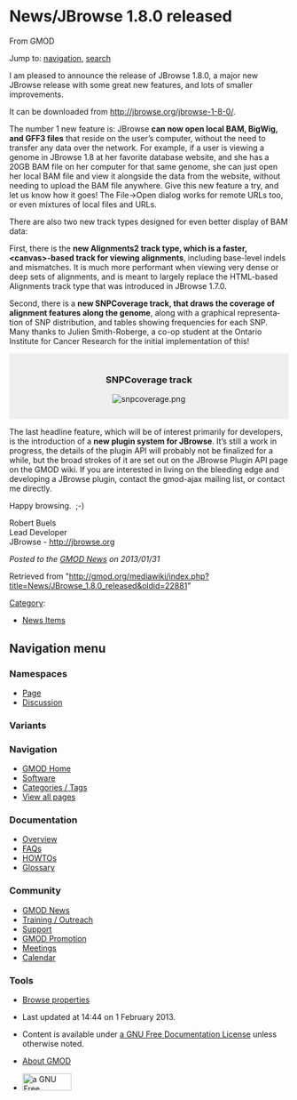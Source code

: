 <div id="mw-page-base" class="noprint">

</div>

<div id="mw-head-base" class="noprint">

</div>

<div id="content" class="mw-body" role="main">

<span id="top"></span>

<div id="mw-js-message" style="display:none;">

</div>



# <span dir="auto">News/JBrowse 1.8.0 released</span>

<div id="bodyContent">

<div id="siteSub">

From GMOD

</div>

<div id="contentSub">

</div>

<div id="jump-to-nav" class="mw-jump">

Jump to: [navigation](#mw-navigation), [search](#p-search)

</div>

<div id="mw-content-text" class="mw-content-ltr" lang="en" dir="ltr">

I am pleased to announce the release of JBrowse 1.8.0, a major new
JBrowse release with some great new features, and lots of smaller
improvements.

It can be downloaded from
<a href="http://jbrowse.org/jbrowse-1-8-0/" class="external free"
rel="nofollow">http://jbrowse.org/jbrowse-1-8-0/</a>.

The number 1 new feature is: JBrowse **can now open local BAM, BigWig,
and GFF3 files** that reside on the user’s computer, without the need to
transfer any data over the network. For example, if a user is viewing a
genome in JBrowse 1.8 at her favorite database website, and she has a
20GB BAM file on her computer for that same genome, she can just open
her local BAM file and view it alongside the data from the website,
without needing to upload the BAM file anywhere. Give this new feature a
try, and let us know how it goes! The File-\>Open dialog works for
remote URLs too, or even mixtures of local files and URLs.

There are also two new track types designed for even better display of
BAM data:

First, there is the **new Alignments2 track type, which is a faster,
\<canvas\>-based track for viewing alignments**, including base-level
indels and mismatches. It is much more performant when viewing very
dense or deep sets of alignments, and is meant to largely replace the
HTML-based Alignments track type that was introduced in JBrowse 1.7.0.

Second, there is a **new SNPCoverage track, that draws the coverage of
alignment features along the genome**, along with a graphical
representation of SNP distribution, and tables showing frequencies for
each SNP. Many thanks to Julien Smith-Roberge, a co-op student at the
Ontario Institute for Cancer Research for the initial implementation of
this!

<div style="padding: 1em; background: #eee; text-align: center;">

### <span id="SNPCoverage_track" class="mw-headline">SNPCoverage track</span>

![snpcoverage.png](http://jbrowse.org/wordpress/wp-content/uploads/2013/01/snpcoverage.png)

</div>

The last headline feature, which will be of interest primarily for
developers, is the introduction of a **new plugin system for JBrowse**.
It’s still a work in progress, the details of the plugin API will
probably not be finalized for a while, but the broad strokes of it are
set out on the JBrowse Plugin API page on the GMOD wiki. If you are
interested in living on the bleeding edge and developing a JBrowse
plugin, contact the gmod-ajax mailing list, or contact me directly.

Happy browsing.  ;-)

Robert Buels  
Lead Developer  
JBrowse - <a href="http://jbrowse.org" class="external free"
rel="nofollow">http://jbrowse.org</a>

  

<div class="newsfooter">

*Posted to the [GMOD News](../GMOD_News "GMOD News") on 2013/01/31*

</div>

</div>

<div class="printfooter">

Retrieved from
"<http://gmod.org/mediawiki/index.php?title=News/JBrowse_1.8.0_released&oldid=22881>"

</div>

<div id="catlinks" class="catlinks">

<div id="mw-normal-catlinks" class="mw-normal-catlinks">

[Category](../Special:Categories "Special:Categories"):

- [News Items](../Category:News_Items "Category:News Items")

</div>

</div>

<div class="visualClear">

</div>

</div>

</div>

<div id="mw-navigation">

## Navigation menu

<div id="mw-head">



<div id="left-navigation">

<div id="p-namespaces" class="vectorTabs" role="navigation"
aria-labelledby="p-namespaces-label">

### Namespaces

- <span id="ca-nstab-main"><a href="JBrowse_1.8.0_released" accesskey="c"
  title="View the content page [c]">Page</a></span>
- <span id="ca-talk"><a
  href="http://gmod.org/mediawiki/index.php?title=Talk:News/JBrowse_1.8.0_released&amp;action=edit&amp;redlink=1"
  accesskey="t"
  title="Discussion about the content page [t]">Discussion</a></span>

</div>

<div id="p-variants" class="vectorMenu emptyPortlet" role="navigation"
aria-labelledby="p-variants-label">

### 

### Variants[](#)

<div class="menu">

</div>

</div>

</div>

<div id="right-navigation">





</div>



</div>

</div>

</div>

<div id="mw-panel">

<div id="p-logo" role="banner">

<a href="../Main_Page"
style="background-image: url(../../images/GMOD-cogs.png);"
title="Visit the main page"></a>

</div>

<div id="p-Navigation" class="portal" role="navigation"
aria-labelledby="p-Navigation-label">

### Navigation

<div class="body">

- <span id="n-GMOD-Home">[GMOD Home](../Main_Page)</span>
- <span id="n-Software">[Software](../GMOD_Components)</span>
- <span id="n-Categories-.2F-Tags">[Categories /
  Tags](../Categories)</span>
- <span id="n-View-all-pages">[View all
  pages](../Special:AllPages)</span>

</div>

</div>

<div id="p-Documentation" class="portal" role="navigation"
aria-labelledby="p-Documentation-label">

### Documentation

<div class="body">

- <span id="n-Overview">[Overview](../Overview)</span>
- <span id="n-FAQs">[FAQs](../Category:FAQ)</span>
- <span id="n-HOWTOs">[HOWTOs](../Category:HOWTO)</span>
- <span id="n-Glossary">[Glossary](../Glossary)</span>

</div>

</div>

<div id="p-Community" class="portal" role="navigation"
aria-labelledby="p-Community-label">

### Community

<div class="body">

- <span id="n-GMOD-News">[GMOD News](../GMOD_News)</span>
- <span id="n-Training-.2F-Outreach">[Training /
  Outreach](../Training_and_Outreach)</span>
- <span id="n-Support">[Support](../Support)</span>
- <span id="n-GMOD-Promotion">[GMOD Promotion](../GMOD_Promotion)</span>
- <span id="n-Meetings">[Meetings](../Meetings)</span>
- <span id="n-Calendar">[Calendar](../Calendar)</span>

</div>

</div>

<div id="p-tb" class="portal" role="navigation"
aria-labelledby="p-tb-label">

### Tools

<div class="body">


- <span id="t-smwbrowselink"><a href="../Special:Browse/News-2FJBrowse_1.8.0_released"
  rel="smw-browse">Browse properties</a></span>


</div>

</div>

</div>

</div>

<div id="footer" role="contentinfo">

- <span id="footer-info-lastmod">Last updated at 14:44 on 1 February
  2013.</span>
<!-- - <span id="footer-info-viewcount">6,697 page views.</span> -->
- <span id="footer-info-copyright">Content is available under
  <a href="http://www.gnu.org/licenses/fdl-1.3.html" class="external"
  rel="nofollow">a GNU Free Documentation License</a> unless otherwise
  noted.</span>

<!-- -->

- <span id="footer-places-about">[About
  GMOD](../GMOD:About "GMOD:About")</span>

<!-- -->

- <span id="footer-copyrightico">[<img src="http://www.gnu.org/graphics/gfdl-logo-small.png" width="88"
  height="31" alt="a GNU Free Documentation License" />](http://www.gnu.org/licenses/fdl-1.3.html)</span>




</div>
